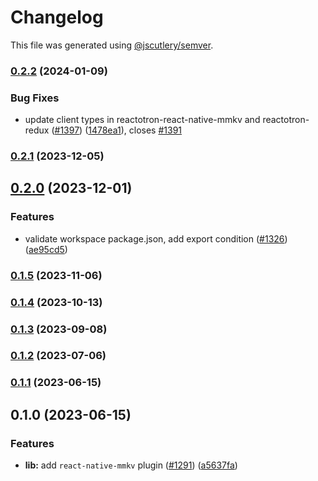 # Changelog

This file was generated using [@jscutlery/semver](https://github.com/jscutlery/semver).

### [0.2.2](https://github.com/infinitered/reactotron/compare/reactotron-react-native-mmkv@0.2.1...reactotron-react-native-mmkv@0.2.2) (2024-01-09)


### Bug Fixes

* update client types in reactotron-react-native-mmkv and reactotron-redux ([#1397](https://github.com/infinitered/reactotron/issues/1397)) ([1478ea1](https://github.com/infinitered/reactotron/commit/1478ea176552b9e0e6606a41f4cc2cd3a33fe587)), closes [#1391](https://github.com/infinitered/reactotron/issues/1391)

### [0.2.1](https://github.com/infinitered/reactotron/compare/reactotron-react-native-mmkv@0.2.0...reactotron-react-native-mmkv@0.2.1) (2023-12-05)

## [0.2.0](https://github.com/infinitered/reactotron/compare/reactotron-react-native-mmkv@0.1.5...reactotron-react-native-mmkv@0.2.0) (2023-12-01)


### Features

* validate workspace package.json, add export condition ([#1326](https://github.com/infinitered/reactotron/issues/1326)) ([ae95cd5](https://github.com/infinitered/reactotron/commit/ae95cd536de187ede034e5183ceeb812f356d273))

### [0.1.5](https://github.com/infinitered/reactotron/compare/reactotron-react-native-mmkv@0.1.4...reactotron-react-native-mmkv@0.1.5) (2023-11-06)

### [0.1.4](https://github.com/infinitered/reactotron/compare/reactotron-react-native-mmkv@0.1.3...reactotron-react-native-mmkv@0.1.4) (2023-10-13)

### [0.1.3](https://github.com/infinitered/reactotron/compare/reactotron-react-native-mmkv@0.1.2...reactotron-react-native-mmkv@0.1.3) (2023-09-08)

### [0.1.2](https://github.com/infinitered/reactotron/compare/reactotron-react-native-mmkv@0.1.1...reactotron-react-native-mmkv@0.1.2) (2023-07-06)

### [0.1.1](https://github.com/infinitered/reactotron/compare/reactotron-react-native-mmkv@0.1.0...reactotron-react-native-mmkv@0.1.1) (2023-06-15)

## 0.1.0 (2023-06-15)


### Features

* **lib:** add `react-native-mmkv` plugin ([#1291](https://github.com/infinitered/reactotron/issues/1291)) ([a5637fa](https://github.com/infinitered/reactotron/commit/a5637fae2a3eabcea27cc491d13d0174c46be9e9))
